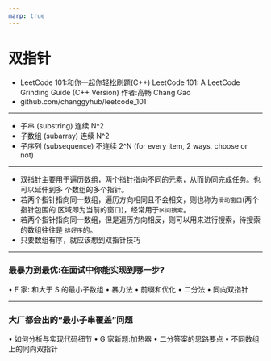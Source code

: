```yaml
---
marp: true
---
```


# 双指针

- LeetCode 101:和你一起你轻松刷题(C++) LeetCode 101: A LeetCode Grinding Guide (C++ Version) 作者:高畅 Chang Gao
- github.com/changgyhub/leetcode_101

---

- 子串 (substring) 连续 N^2
- 子数组 (subarray) 连续 N^2
- 子序列 (subsequence) 不连续 2^N (for every item, 2 ways, choose or not)

---

- 双指针主要用于遍历数组，两个指针指向不同的元素，从而协同完成任务。也可以延伸到多 个数组的多个指针。
- 若两个指针指向同一数组，遍历方向相同且不会相交，则也称为`滑动窗口`(两个指针包围的 区域即为当前的窗口)，经常用于`区间搜索`。
- 若两个指针指向同一数组，但是遍历方向相反，则可以用来进行搜索，待搜索的数组往往是 `排好序`的。
- 只要数组有序，就应该想到双指针技巧

---

### 最暴力到最优:在面试中你能实现到哪一步?

• F 家: 和大于 S 的最小子数组
• 暴力法
• 前缀和优化
• 二分法
• 同向双指针

---

### 大厂都会出的“最小子串覆盖”问题

• 如何分析与实现代码细节
• G 家新题:加热器
• 二分答案的思路要点
• 不同数组上的同向双指针
